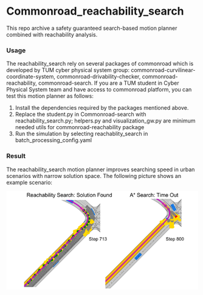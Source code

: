 # Commonroad_reachability_search
This repo archive a safety guaranteed search-based motion planner combined with reachability analysis. 
### Usage
The reachability_search rely on several packages of commonroad which is developed by TUM cyber physical system group: commonroad-curvilinear-coordinate-system, commonroad-drivability-checker, commonroad-reachability, commonroad-search.
If you are a TUM student in Cyber Physical System team and have access to commonroad platform, you can test this motion planner as follows:

1. Install the dependencies required by the packages mentioned above.
2. Replace the student.py in Commonroad-search with reachability_search.py; helpers.py and visualization_gw.py are minimum needed utils for commonroad-reachability package
3. Run the simulation by selecting reachablity_search in batch_processing_config.yaml

### Result
The reachability_search motion planner improves searching speed in urban scenarios with narrow solution space. The following picture shows an example scenario: 

![Example Result](./example.png)
